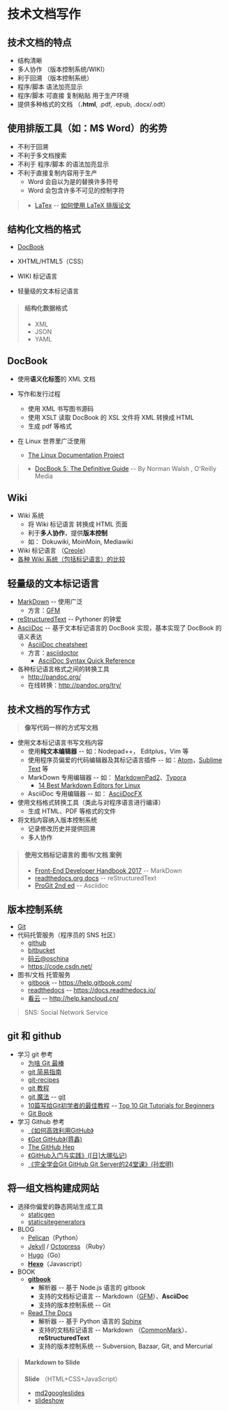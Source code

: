 # 技术文档写作

## 技术文档的特点

* 结构清晰
* 多人协作 （版本控制系统/WIKI）
* 利于回溯 （版本控制系统）
* 程序/脚本 语法加亮显示
* 程序/脚本 可直接 复制粘贴 用于生产环境
* 提供多种格式的文档 （**.html**, .pdf, .epub, .docx/.odt）

## 使用排版工具（如：M$ Word）的劣势

* 不利于回溯
* 不利于多文档搜索
* 不利于 程序/脚本 的语法加亮显示
* 不利于直接复制内容用于生产
  * Word 会自以为是的替换许多符号
  * Word 会包含许多不可见的控制字符

>* [LaTex](http://www.latex-project.org/) -- [如何使用 LaTeX 排版论文](https://github.com/tuna/thulib-latex-talk)

## 结构化文档的格式

* [DocBook](http://docbook.org/)
* XHTML/HTML5（CSS）

* WIKI 标记语言
* 轻量级的文本标记语言

>#### 结构化数据格式
>* XML
>* JSON
>* YAML

## DocBook

* 使用**语义化标签**的 XML 文档
* 写作和发行过程
  * 使用 XML 书写图书源码
  * 使用 XSLT 读取 DocBook 的 XSL 文件将 XML 转换成 HTML
  * 生成 pdf 等格式

* 在 Linux 世界里广泛使用
  * [The Linux Documentation Project](http://www.tldp.org/)

>* [DocBook 5: The Definitive Guide](http://tdg.docbook.org/) -- By Norman Walsh , O'Reilly Media

## Wiki

* Wiki 系统 
  * 将 Wiki 标记语言 转换成 HTML 页面
  * 利于**多人协作**，提供**版本控制**
  * 如： Dokuwiki, MoinMoin, Mediawiki
* Wiki 标记语言 （[Creole](http://www.wikicreole.org/)）
* [各种 Wiki 系统（包括标记语言）的比较](http://www.wikimatrix.org/)

## 轻量级的文本标记语言

* [MarkDown](http://commonmark.org/help/) -- 使用广泛
  * 方言：[GFM](https://help.github.com/articles/github-flavored-markdown)
* [reStructuredText](http://docutils.sourceforge.net/rst.html)  -- Pythoner 的钟爱
* [AsciiDoc](http://www.methods.co.nz/asciidoc/) -- 基于文本标记语言的 DocBook 实现，基本实现了 DocBook 的语义表达
  * [AsciiDoc cheatsheet](http://powerman.name/doc/asciidoc)
  * 方言：[asciidoctor](http://asciidoctor.org)
	  * [AsciiDoc Syntax Quick Reference](http://asciidoctor.org/docs/asciidoc-syntax-quick-reference/)
* 各种标记语言格式之间的转换工具
  * http://pandoc.org/
  * 在线转换：http://pandoc.org/try/

## 技术文档的写作方式

>**像写代码一样的方式写文档**

* 使用文本标记语言书写文档内容
  * 使用**纯文本编辑器** -- 如：Nodepad++， Editplus，Vim 等
  * 使用程序员偏爱的代码编辑器及其标记语言插件 -- 如：[Atom](https://atom.io/)，[Sublime Text](https//www.sublimetext.com) 等
  * MarkDown 专用编辑器 -- 如： [MarkdownPad2](http://markdownpad.com/)、[Typora](https://typora.io/)
    * [14 Best Markdown Editors for Linux](https://itsfoss.com/best-markdown-editors-linux/)
  * AsciiDoc 专用编辑器 -- 如： [AsciiDocFX](http://www.asciidocfx.com/)
* 使用文档格式转换工具（类此与对程序语言进行编译）
  * 生成 HTML、PDF 等格式的文件
* 将文档内容纳入版本控制系统
  * 记录修改历史并提供回溯
  * 多人协作

>#### 使用文档标记语言的 图书/文档 案例
>* [Front-End Developer Handbook 2017](https://github.com/FrontendMasters/front-end-handbook-2017) -- MarkDown 
>* [readthedocs.org docs](https://github.com/rtfd/readthedocs.org/tree/master/docs) -- reStructuredText 
>* [ProGit 2nd ed](https://github.com/progit/progit2/) -- Asciidoc 

## 版本控制系统

* [Git](http://git-scm.com)
* 代码托管服务（程序员的 SNS 社区）
  * [github](https://github.com)
  * [bitbucket](https://bitbucket.org)
  * [码云@oschina](http://git.oschina.net/)
  * https://code.csdn.net/
* 图书/文档 托管服务
  * [gitbook](https://www.gitbook.com) -- https://help.gitbook.com/
  * [readthedocs](https://readthedocs.org/) -- https://docs.readthedocs.io/
  * [看云](https://www.kancloud.cn/) -- http://help.kancloud.cn/

> SNS: Social Network Service

## git 和 github

* 学习 git 参考
  * [为啥 Git 最棒](http://zh-cn.whygitisbetterthanx.com/)
  * [git 简易指南](http://rogerdudler.github.com/git-guide/index.zh.html)
  * [git-recipes](https://github.com/geeeeeeeeek/git-recipes/wiki)
  * [git 教程](https://www.liaoxuefeng.com/wiki/0013739516305929606dd18361248578c67b8067c8c017b000)
  * [git 魔法](http://www-cs-students.stanford.edu/~blynn/gitmagic/intl/zh_cn/) -- [git](https://github.com/blynn/gitmagic)
  * [10篇写给Git初学者的最佳教程](http://www.cnblogs.com/JoannaQ/p/3302544.html) -- [Top 10 Git Tutorials for Beginners](https://www.webpagefx.com/blog/web-design/git-tutorials-beginners/)
  * [Git Book](https://git-scm.com/book/zh/v2)
* 学习 Github 参考
  * [《如何高效利用GitHub》](http://www.yangzhiping.com/tech/github.html)
  * [《Got GitHub》(蒋鑫)](http://www.worldhello.net/gotgithub/)
  * [The GitHub Hep](http://help.github.com/)
  * [《GitHub入门与实践》([日]大塚弘记)](https://item.jd.com/11733256.html)
  * [《完全学会Git GitHub Git Server的24堂课》(孙宏明)](https://item.jd.com/11974446.html)

## 将一组文档构建成网站

* 选择你偏爱的静态网站生成工具
  * [staticgen](http://www.staticgen.com/)
  * [staticsitegenerators](https://staticsitegenerators.net/)
* BLOG
  * [Pelican](http://blog.getpelican.com/)（Python）
  * [Jekyll](http://jekyllrb.com/) / [Octopress](http://octopress.org/) （Ruby）
  * [Hugo](http://gohugo.io/)（Go）
  * [**Hexo**](http://hexo.io/)（Javascript）
* BOOK
  * [**gitbook**](https://toolchain.gitbook.com/)
    * 解析器 -- 基于 Node.js 语言的 gitbook
	* 支持的文档标记语言 -- Markdown（[GFM](https://help.github.com/articles/github-flavored-markdown)）、**AsciiDoc**
	* 支持的版本控制系统 -- Git
  * [Read The Docs](http://docs.readthedocs.io/en/latest/)
    * 解析器 -- 基于 Python 语言的 [Sphinx](http://www.sphinx-doc.org)
	* 支持的文档标记语言 -- Markdown （[CommonMark](http://commonmark.org/)）、**reStructuredText**
	* 支持的版本控制系统 -- Subversion, Bazaar, Git, and Mercurial 

>#### Markdown to Slide
>**Slide** （HTML+CSS+JavaScript）
>  * [md2googleslides](https://github.com/googlesamples/md2googleslides)
>  * [slideshow](https://github.com/slideshow-s9/slideshow)



